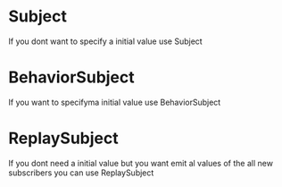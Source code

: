 # Subject

If you dont want to specify a initial value use Subject

# BehaviorSubject

If you want to specifyma initial value use BehaviorSubject

# ReplaySubject

If you dont need a initial value but you want emit al values of the all new subscribers you can use ReplaySubject
